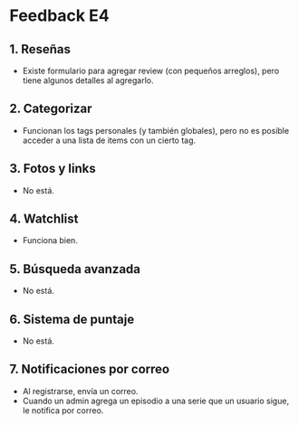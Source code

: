 # Feedback E4

## 1.   Reseñas
-   Existe formulario para agregar review (con pequeños arreglos), pero tiene algunos detalles al agregarlo.

## 2.   Categorizar
-   Funcionan los tags personales (y también globales), pero no es posible acceder a una lista de items con un cierto tag.

## 3.   Fotos y links
-   No está.

## 4.   Watchlist
-   Funciona bien.

## 5.   Búsqueda avanzada
-   No está.

## 6.   Sistema de puntaje
-   No está.

## 7.   Notificaciones por correo
-   Al registrarse, envía un correo.
-   Cuando un admin agrega un episodio a una serie que un usuario sigue, le notifica por correo.